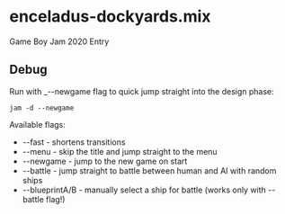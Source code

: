 # enceladus-dockyards.mix
Game Boy Jam 2020 Entry

## Debug

Run with _--newgame flag to quick jump straight into the design phase:

```
jam -d --newgame
```

Available flags:

* --fast - shortens transitions
* --menu - skip the title and jump straight to the menu
* --newgame - jump to the new game on start
* --battle - jump straight to battle between human and AI with random ships
* --blueprintA/B - manually select a ship for battle (works only with --battle flag!)

